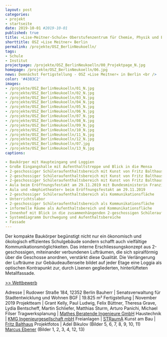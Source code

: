 ```yaml
---
layout: post
categories:
- projekt
- startseite
date: 2019-10-01 #2019-10-01
published: true
title: »Lise-Meitner-Schule« Oberstufenzentrum für Chemie, Physik und Biologie in Berlin Neukölln
shorttitle: OSZ »Lise Meitner« Berlin
permalink: /projekte/OSZ_BerlinNeukoelln/
tags: 
- Schule
- Institut
projectpage: /projekte/OSZ_BerlinNeukoelln/00_Projektpage_N.jpg
homepage: /projekte/OSZ_BerlinNeukoelln/06.jpg
news: Demnächst Fertigstellung - OSZ »Lise Meitner« in Berlin <br />
color: '#4383C2'
images:
- /projekte/OSZ_BerlinNeukoelln/01_N.jpg
- /projekte/OSZ_BerlinNeukoelln/02_N.jpg
- /projekte/OSZ_BerlinNeukoelln/03_N.jpg
- /projekte/OSZ_BerlinNeukoelln/04_N.jpg
- /projekte/OSZ_BerlinNeukoelln/05_N.jpg
- /projekte/OSZ_BerlinNeukoelln/06_N.jpg
- /projekte/OSZ_BerlinNeukoelln/07_N.jpg
- /projekte/OSZ_BerlinNeukoelln/08_N.jpg
- /projekte/OSZ_BerlinNeukoelln/09_N.jpg
- /projekte/OSZ_BerlinNeukoelln/10_N.jpg
- /projekte/OSZ_BerlinNeukoelln/11_N.jpg
- /projekte/OSZ_BerlinNeukoelln/12_N.jpg
- /projekte/OSZ_BerlinNeukoelln/07.jpg
- /projekte/OSZ_BerlinNeukoelln/13_N.jpg
captions:

- Baukörper mit Haupteingang und Loggien
- Große Eingangshalle mit Aufenthaltstreppe und Blick in die Mensa
- 2-geschossiger Schüleraufenthaltsbereich mit Kunst von Fritz Balthaus
- 2-geschossiger Schüleraufenthaltsbereich mit Kunst von Fritz Balthaus
- 2-geschossiger Schüleraufenthaltsbereich mit Kunst von Fritz Balthaus
- Aula beim Eröffnungsfestakt am 29.11.2019 mit Bundesministerin Franziska Giffey
- Aula und »Amphietheater« beim Eröffnungsfestakt am 29.11.2019
- 2-geschossiger Schüleraufenthaltsbereich als Kommunikationsfläche
- Unterrichtslabor
- 2-geschossiger Schüleraufenthaltsbereich als Kommunikationsfläche 
- informelle Räume als Aufenthaltsbereich und Kommunikationsfläche 
- Innenhof mit Blick in die zusammenhängenden 2-geschossigen Schüleraufenthaltsbereiche
- Systemdiagramm Durchwegung und Aufenthaltsbereiche
- Fassade
---
```


Der kompakte Baukörper begünstigt nicht nur ein ökonomisch und ökologisch effizientes Schulgebäude sondern schafft auch vielfältige Kommunikationsmöglichkeiten. Das interne Erschliessungskonzept aus 2-geschossigen, miteinander verbundenen Lufträumen, die sich spiralförmig über die Geschosse anordnen, verstärkt diese Qualität. Die Verlängerung der Lufträume zur Gebäudeaußenseite bildet auf jeder Etage eine Loggia als optischen Kontrapunkt zur, durch Lisenen gegliederten, hinterlüfteten Metallfassade.

[\>> Wettbewerb](../projekte/WBW_OSZ_BerlinNeukoelln/)

Adresse					|		Rudower Straße 184, 12352 Berlin
Bauherr					|		Senatsverwaltung für Stadtentwicklung und Wohnen
BGF						|		19.825 m²
Fertigstellung			|		November 2019
Projektteam				|		Grant Kelly, Paul Ludwig, Felix Büttner, Theresa Grave, <br /> Lydia Bentscheff, Martin Schliefer, Matthias Sturm, Arturo Panichi, Michael Filser
Tragwerksplanung		|		[Mathes Beratende Ingenieure GmbH](http://www.ming.de)
Haustechnik				|		[KMG Ingenieurgesellschaft mbH](https://www.kmg-koeln.de)
Freianlagen				|		[STRaumA](https://www.strauma.com)
Kunst am Bau 			|		[Fritz Balthaus](http://www.balthaus.org)
Projektfotos			|		Adel Bikulov (Bilder 5, 6, 7, 8, 9, 10, 11) <br /> [Marcus Ebener](http://www.marcus-ebener.de) (Bilder 1, 2, 3, 4, 12, 13)